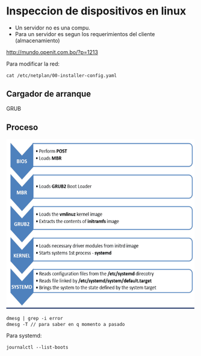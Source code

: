 # Inspeccion de dispositivos en linux

- Un servidor no es una compu.
- Para un servidor es segun los requerimientos del cliente (almacenamiento)

http://mundo.openit.com.bo/?p=1213

Para modificar la red:

```
cat /etc/netplan/00-installer-config.yaml
```

## Cargador de arranque

GRUB

## Proceso

<img src="../assets/proceso.png" width=500 />

```
dmesg | grep -i error
dmesg -T // para saber en q momento a pasado
```

Para systemd:

```
journalctl --list-boots
```
